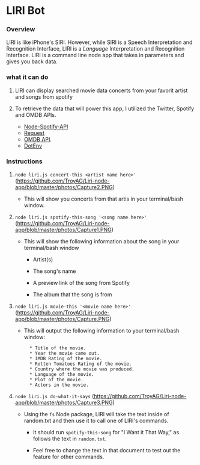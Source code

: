 # LIRI Bot

### Overview

LIRI is like iPhone's SIRI. However, while SIRI is a Speech Interpretation and Recognition Interface, LIRI is a _Language_ Interpretation and Recognition Interface. LIRI is a command line node app that takes in parameters and gives you back data.

### what it can do

1. LIRI can display searched movie data concerts from your favorit artist and songs from spotify

2. To retrieve the data that will power this app, I utilized the Twitter, Spotify and OMDB APIs.

   * [Node-Spotify-API](https://www.npmjs.com/package/node-spotify-api)
   * [Request](https://www.npmjs.com/package/request)
   * [OMDB API](http://www.omdbapi.com).
   * [DotEnv](https://www.npmjs.com/package/dotenv)

### Instructions

1. `node liri.js concert-this <artist name here>'`
(https://github.com/TroyAG/Liri-node-app/blob/master/photos/Capture2.PNG)
   * This will show you concerts from that artis in your terminal/bash window.

2. `node liri.js spotify-this-song '<song name here>'`
(https://github.com/TroyAG/Liri-node-app/blob/master/photos/Capture1.PNG)
   * This will show the following information about the song in your terminal/bash window
     
     * Artist(s)
     
     * The song's name
     
     * A preview link of the song from Spotify
     
     * The album that the song is from

3. `node liri.js movie-this '<movie name here>'`
(https://github.com/TroyAG/Liri-node-app/blob/master/photos/Capture.PNG)
   * This will output the following information to your terminal/bash window:

     ```
       * Title of the movie.
       * Year the movie came out.
       * IMDB Rating of the movie.
       * Rotten Tomatoes Rating of the movie.
       * Country where the movie was produced.
       * Language of the movie.
       * Plot of the movie.
       * Actors in the movie.
     ```

4. `node liri.js do-what-it-says`
   (https://github.com/TroyAG/Liri-node-app/blob/master/photos/Capture3.PNG)
   * Using the `fs` Node package, LIRI will take the text inside of random.txt and then use it to call one of LIRI's commands.
     
     * It should run `spotify-this-song` for "I Want it That Way," as follows the text in `random.txt`.
     
     * Feel free to change the text in that document to test out the feature for other commands.
